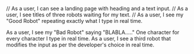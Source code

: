 // As a user, I can see a landing page with heading and a text input.
// As a user, I see titles of three robots waiting for my text.
// As a user, I see my "Good Robot" repeating exactly what I type in real time.

As a user, I see my "Bad Robot" saying "BLABLA....." One character for every character I type in real time.
As a user, I see a third robot that modifies the input as per the developer's choice in real time.
